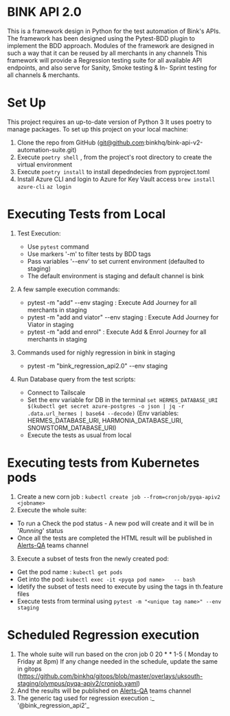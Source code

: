 # BINK API 2.0

This is a framework design in Python for the test automation of Bink's APIs.
The framework has been designed using the Pytest-BDD plugin to implement  the BDD approach.
Modules of the framework are designed in such a way that it can be reused by all merchants in any channels
This framework will provide a Regression testing suite for all available API endpoints, and also serve for Sanity,
Smoke testing & In- Sprint testing for all channels & merchants.


# Set Up
This project requires an up-to-date version of Python 3
It uses poetry to manage packages.
To set up this project on your local machine:
1. Clone the repo from GitHub (git@github.com:binkhq/bink-api-v2-automation-suite.git)
2. Execute `poetry shell` ,  from the project's root directory to create the  virtual environment
3. Execute `poetry install` to install depedndecies from pyproject.toml
4. Install Azure CLI and login to Azure for Key Vault access
    `brew install azure-cli`
    `az login`

# Executing Tests from Local

1. Test Execution:
    - Use `pytest` command
    - Use markers '-m' to filter tests by BDD tags
    - Pass variables '--env' to set current environment (defaulted to staging)
    - The default environment is staging and default channel is bink

2. A few sample execution commands:
    - pytest -m "add" --env staging                    : Execute Add Journey for all merchants in staging
    - pytest -m "add and viator" --env staging         : Execute Add Journey for Viator in staging
    - pytest -m "add and enrol"                        : Execute Add & Enrol Journey for all merchants in staging

3. Commands used for nighly regression in bink in staging
    - pytest -m "bink_regression_api2.0" --env staging

4. Run Database query from the test scripts:
   - Connect to Tailscale
   - Set the env variable for DB in the terminal
     `set HERMES_DATABASE_URI $(kubectl get secret azure-postgres -o json | jq -r .data.url_hermes | base64 --decode)`
     (Env variables: HERMES_DATABASE_URI, HARMONIA_DATABASE_URI, SNOWSTORM_DATABASE_URI)
   - Execute the tests as usual from local



# Executing tests from Kubernetes pods

1. Create a new corn job  : `kubectl create job --from=cronjob/pyqa-apiv2 <jobname>`
2. Execute the whole suite:
 - To run a Check the pod status - A new pod will create and it will be in '_Running_' status
 -  Once all the tests are completed the HTML result will be published in [Alerts-QA]([url](https://teams.microsoft.com/l/channel/19%3A80a305fc779e4ec5a01a1796c21b3674%40thread.skype/Alerts%20-%20QA?groupId=bf220ac8-d509-474f-a568-148982784d19&tenantId=a6e2367a-92ea-4e5a-b565-723830bcc095)) teams channel

3. Execute a subset of tests fron the newly created pod:
  - Get the pod name : `kubectl get pods`
  - Get into the pod:  `kubectl exec -it <pyqa pod name>   -- bash`
  - Idetify the subset of tests need to execute by using the tags in th.feature files
  - Execute tests from terminal using `pytest -m "<unique tag name>" --env staging`


# Scheduled Regression execution

1.  The whole suite will run based on the cron job 0 20 * * 1-5 ( Monday to Friday at 8pm)
    If any change needed in the schedule, update the same in gitops (https://github.com/binkhq/gitops/blob/master/overlays/uksouth-staging/olympus/pyqa-apiv2/cronjob.yaml)
2.  And the results will be published on  [Alerts-QA]([url](https://teams.microsoft.com/l/channel/19%3A80a305fc779e4ec5a01a1796c21b3674%40thread.skype/Alerts%20-%20QA?groupId=bf220ac8-d509-474f-a568-148982784d19&tenantId=a6e2367a-92ea-4e5a-b565-723830bcc095)) teams channel
3. The generic tag used for regression execution :_ '@bink_regression_api2'_
